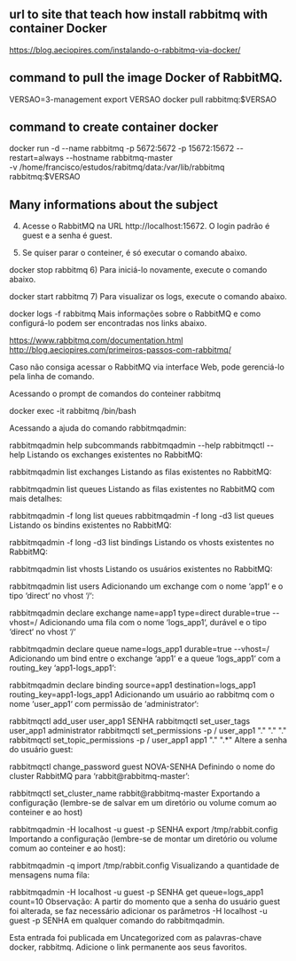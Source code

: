 
## url to site that teach how install rabbitmq with container Docker
https://blog.aeciopires.com/instalando-o-rabbitmq-via-docker/


## command to pull the image Docker of RabbitMQ.
VERSAO=3-management
export VERSAO
docker pull rabbitmq:$VERSAO

## command to create container docker
docker run -d --name rabbitmq  -p 5672:5672  -p 15672:15672  --restart=always  --hostname rabbitmq-master \
 -v /home/francisco/estudos/rabitmq/data:/var/lib/rabbitmq  rabbitmq:$VERSAO


 ## Many informations about the subject
 4) Acesse o RabbitMQ na URL http://localhost:15672. O login padrão é guest e a senha é guest.

5) Se quiser parar o conteiner, é só executar o comando abaixo.

docker stop rabbitmq
6) Para iniciá-lo novamente, execute o comando abaixo.

docker start rabbitmq
7) Para visualizar os logs, execute o comando abaixo.

docker logs -f rabbitmq
Mais informações sobre o RabbitMQ e como configurá-lo podem ser encontradas nos links abaixo.

https://www.rabbitmq.com/documentation.html
http://blog.aeciopires.com/primeiros-passos-com-rabbitmq/

Caso não consiga acessar o RabbitMQ via interface Web, pode gerenciá-lo pela linha de comando.

Acessando o prompt de comandos do conteiner rabbitmq

docker exec -it rabbitmq /bin/bash


Acessando a ajuda do comando rabbitmqadmin:

rabbitmqadmin help subcommands
rabbitmqadmin --help
rabbitmqctl --help
Listando os exchanges existentes no RabbitMQ:

rabbitmqadmin list exchanges
Listando as filas existentes no RabbitMQ:

rabbitmqadmin list queues
Listando as filas existentes no RabbitMQ com mais detalhes:

rabbitmqadmin -f long list queues
rabbitmqadmin -f long -d3 list queues
Listando os bindins existentes no RabbitMQ:

rabbitmqadmin -f long -d3 list bindings
Listando os vhosts existentes no RabbitMQ:

rabbitmqadmin list vhosts
Listando os usuários existentes no RabbitMQ:

rabbitmqadmin list users
Adicionando um exchange com o nome ‘app1‘ e o tipo ‘direct‘ no vhost ‘/‘:

rabbitmqadmin declare exchange name=app1 type=direct durable=true --vhost=/
Adicionando uma fila com o nome ‘logs_app1‘, durável e o tipo ‘direct‘ no vhost ‘/‘

rabbitmqadmin declare queue name=logs_app1 durable=true --vhost=/
Adicionando um bind entre o exchange ‘app1‘ e a queue ‘logs_app1‘ com a routing_key ‘app1-logs_app1‘:

rabbitmqadmin declare binding source=app1 destination=logs_app1 routing_key=app1-logs_app1
Adicionando um usuário ao rabbitmq com o nome ‘user_app1‘ com permissão de ‘administrator‘:

rabbitmqctl add_user user_app1 SENHA
rabbitmqctl set_user_tags user_app1 administrator
rabbitmqctl set_permissions -p / user_app1 "." "." "." 
rabbitmqctl set_topic_permissions -p / user_app1 app1 "." ".*"
Altere a senha do usuário guest:

rabbitmqctl change_password guest NOVA-SENHA
Definindo o nome do cluster RabbitMQ para ‘rabbit@rabbitmq-master’:

rabbitmqctl set_cluster_name rabbit@rabbitmq-master
Exportando a configuração (lembre-se de salvar em um diretório ou volume comum ao conteiner e ao host)

rabbitmqadmin -H localhost -u guest -p SENHA export /tmp/rabbit.config
Importando a configuração (lembre-se de montar um diretório ou volume comum ao conteiner e ao host):

rabbitmqadmin -q import /tmp/rabbit.config
Visualizando a quantidade de mensagens numa fila:

rabbitmqadmin -H localhost -u guest -p SENHA get queue=logs_app1 count=10
Observação:
A partir do momento que a senha do usuário guest foi alterada, se faz necessário adicionar os parâmetros -H localhost -u guest -p SENHA em qualquer comando do rabbitmqadmin.

Esta entrada foi publicada em Uncategorized com as palavras-chave docker, rabbitmq. Adicione o link permanente aos seus favoritos.